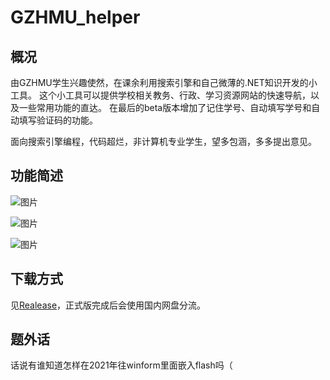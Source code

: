 # GZHMU_helper

## 概况
由GZHMU学生兴趣使然，在课余利用搜索引擎和自己微薄的.NET知识开发的小工具。
这个小工具可以提供学校相关教务、行政、学习资源网站的快速导航，以及一些常用功能的直达。
在最后的beta版本增加了记住学号、自动填写学号和自动填写验证码的功能。

面向搜索引擎编程，代码超烂，非计算机专业学生，望多包涵，多多提出意见。

## 功能简述
![图片](https://user-images.githubusercontent.com/84665734/119258653-337ecc80-bbfd-11eb-8bd0-228e0591edc0.png)

![图片](https://user-images.githubusercontent.com/84665734/119258665-3e396180-bbfd-11eb-94dd-5804fb6359cd.png)

![图片](https://user-images.githubusercontent.com/84665734/119258676-501b0480-bbfd-11eb-9c15-de8fb763bafc.png)

## 下载方式
见[Realease](https://github.com/setsuna-dayo/GZHMU_helper/releases/download/v0.3-alpha/GZHMU_Helper_Installer.exe)，正式版完成后会使用国内网盘分流。

## 题外话
话说有谁知道怎样在2021年往winform里面嵌入flash吗（

